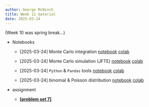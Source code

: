 ```yaml
---
author: George McNinch
title: Week 11 material
date: 2025-03-24
---
```


(Week 10 was spring break...)

- Notebooks

  - [2025-03-24] Monte Carlo integration
    [notebook](/course-content/week11-01--monte-carlo.ipynb)
	[colab](https://colab.research.google.com/github/gmcninch-tufts/2025-Sp-Math087/blob/main/course-content/week11-01--monte-carlo.ipynb)

  - [2025-03-24] Monte Carlo simulation (JFTE)
    [notebook](/course-content/week11-02--monte-carlo-simulation-JFTE.ipynb)
	[colab](https://colab.research.google.com/github/gmcninch-tufts/2025-Sp-Math087/blob/main/course-content/week11-02--monte-carlo-simulation-JFTE.ipynb)

  - [2025-03-24] `Python` & `Pandas` tools
    [notebook](/course-content/week11-03--python-and-pandas-tools.ipynb)
	[colab](https://colab.research.google.com/github/gmcninch-tufts/2025-Sp-Math087/blob/main/course-content/week11-03--python-and-pandas-tools.ipynb)

  - [2025-03-24] binomial & Poisson distribution
    [notebook](/course-content/week11-04--binomial-and-poisson.ipynb)
	[colab](https://colab.research.google.com/github/gmcninch-tufts/2025-Sp-Math087/blob/main/course-content/week11-04--binomial-and-poisson.ipynb)


- assignment

  - [**[problem set 7]**](/course-assignments/PS07--2025-03-30.pdf)
